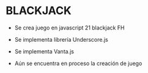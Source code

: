 # BLACKJACK

- Se crea juego en javascript 21 blackjack FH
- Se implementa librería Underscore.js
- Se implementa Vanta.js

- Aún se encuentra en proceso la creación de juego
